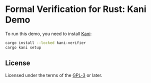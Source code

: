 # Formal Verification for Rust: Kani Demo

To run this demo, you need to install [Kani](https://github.com/model-checking/kani):

```sh
cargo install --locked kani-verifier
cargo kani setup
```

## License

Licensed under the terms of the [GPL-3](./LICENSE.md) or later.
